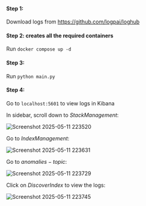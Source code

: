 #### Step 1:
Download logs from https://github.com/logpai/loghub

#### Step 2: creates all the required containers
Run `docker compose up -d`

#### Step 3: 
Run `python main.py`

#### Step 4:
Go to `localhost:5601` to view logs in Kibana

In sidebar, scroll down to $Stack Management$:

![Screenshot 2025-05-11 223520](https://github.com/user-attachments/assets/f1e01312-371c-45c3-897d-c6075d64c578)


Go to $Index Management$:

![Screenshot 2025-05-11 223631](https://github.com/user-attachments/assets/d5cc1a42-e004-4400-9c79-a0c1135ffccf)


Go to $anomalies-topic$:

![Screenshot 2025-05-11 223729](https://github.com/user-attachments/assets/19ee58aa-0ce5-49e3-9f38-99578e87a49b)


Click on $Discover Index$ to view the logs:

![Screenshot 2025-05-11 223745](https://github.com/user-attachments/assets/83e92853-4208-454b-baf3-4fddb5bc48e8)
